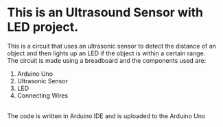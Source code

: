 # This is an Ultrasound Sensor with LED project.
This is a circuit that uses an ultrasonic sensor to detect the distance of an object and then lights up an LED if the object is within a certain range.
<br>
The circuit is made using a breadboard and the components used are:
1. Arduino Uno
2. Ultrasonic Sensor
3. LED
4. Connecting Wires
<br>
The code is written in Arduino IDE and is uploaded to the Arduino Uno